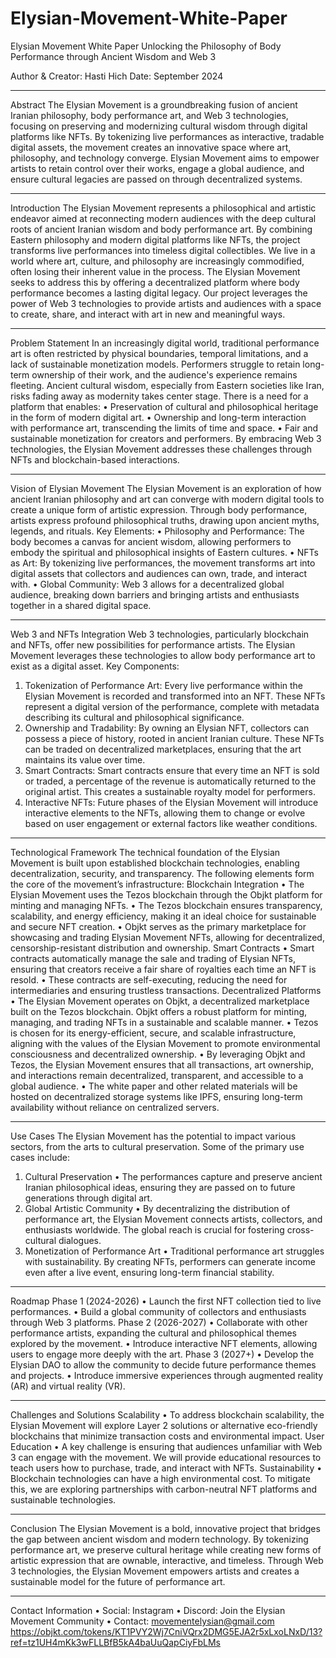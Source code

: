 # Elysian-Movement-White-Paper
Elysian Movement White Paper
Unlocking the Philosophy of Body Performance through Ancient Wisdom and Web 3

Author & Creator: Hasti Hich
Date: September 2024
________________________________________
Abstract
The Elysian Movement is a groundbreaking fusion of ancient Iranian philosophy, body performance art, and Web 3 technologies, focusing on preserving and modernizing cultural wisdom through digital platforms like NFTs. By tokenizing live performances as interactive, tradable digital assets, the movement creates an innovative space where art, philosophy, and technology converge. Elysian Movement aims to empower artists to retain control over their works, engage a global audience, and ensure cultural legacies are passed on through decentralized systems.
________________________________________
Introduction
The Elysian Movement represents a philosophical and artistic endeavor aimed at reconnecting modern audiences with the deep cultural roots of ancient Iranian wisdom and body performance art. By combining Eastern philosophy and modern digital platforms like NFTs, the project transforms live performances into timeless digital collectibles. We live in a world where art, culture, and philosophy are increasingly commodified, often losing their inherent value in the process. The Elysian Movement seeks to address this by offering a decentralized platform where body performance becomes a lasting digital legacy. Our project leverages the power of Web 3 technologies to provide artists and audiences with a space to create, share, and interact with art in new and meaningful ways.
________________________________________
Problem Statement
In an increasingly digital world, traditional performance art is often restricted by physical boundaries, temporal limitations, and a lack of sustainable monetization models. Performers struggle to retain long-term ownership of their work, and the audience's experience remains fleeting. Ancient cultural wisdom, especially from Eastern societies like Iran, risks fading away as modernity takes center stage. There is a need for a platform that enables:
•	Preservation of cultural and philosophical heritage in the form of modern digital art.
•	Ownership and long-term interaction with performance art, transcending the limits of time and space.
•	Fair and sustainable monetization for creators and performers. By embracing Web 3 technologies, the Elysian Movement addresses these challenges through NFTs and blockchain-based interactions.
________________________________________
Vision of Elysian Movement
The Elysian Movement is an exploration of how ancient Iranian philosophy and art can converge with modern digital tools to create a unique form of artistic expression. Through body performance, artists express profound philosophical truths, drawing upon ancient myths, legends, and rituals.
Key Elements:
•	Philosophy and Performance: The body becomes a canvas for ancient wisdom, allowing performers to embody the spiritual and philosophical insights of Eastern cultures.
•	NFTs as Art: By tokenizing live performances, the movement transforms art into digital assets that collectors and audiences can own, trade, and interact with.
•	Global Community: Web 3 allows for a decentralized global audience, breaking down barriers and bringing artists and enthusiasts together in a shared digital space.
________________________________________
Web 3 and NFTs Integration
Web 3 technologies, particularly blockchain and NFTs, offer new possibilities for performance artists. The Elysian Movement leverages these technologies to allow body performance art to exist as a digital asset.
Key Components:
1.	Tokenization of Performance Art: Every live performance within the Elysian Movement is recorded and transformed into an NFT. These NFTs represent a digital version of the performance, complete with metadata describing its cultural and philosophical significance.
2.	Ownership and Tradability: By owning an Elysian NFT, collectors can possess a piece of history, rooted in ancient Iranian culture. These NFTs can be traded on decentralized marketplaces, ensuring that the art maintains its value over time.
3.	Smart Contracts: Smart contracts ensure that every time an NFT is sold or traded, a percentage of the revenue is automatically returned to the original artist. This creates a sustainable royalty model for performers.
4.	Interactive NFTs: Future phases of the Elysian Movement will introduce interactive elements to the NFTs, allowing them to change or evolve based on user engagement or external factors like weather conditions.
________________________________________
Technological Framework
The technical foundation of the Elysian Movement is built upon established blockchain technologies, enabling decentralization, security, and transparency. The following elements form the core of the movement’s infrastructure:
Blockchain Integration
•	The Elysian Movement uses the Tezos blockchain through the Objkt platform for minting and managing NFTs.
•	The Tezos blockchain ensures transparency, scalability, and energy efficiency, making it an ideal choice for sustainable and secure NFT creation.
•	Objkt serves as the primary marketplace for showcasing and trading Elysian Movement NFTs, allowing for decentralized, censorship-resistant distribution and ownership.
Smart Contracts
•	Smart contracts automatically manage the sale and trading of Elysian NFTs, ensuring that creators receive a fair share of royalties each time an NFT is resold.
•	These contracts are self-executing, reducing the need for intermediaries and ensuring trustless transactions.
Decentralized Platforms
•	The Elysian Movement operates on Objkt, a decentralized marketplace built on the Tezos blockchain. Objkt offers a robust platform for minting, managing, and trading NFTs in a sustainable and scalable manner.
•	Tezos is chosen for its energy-efficient, secure, and scalable infrastructure, aligning with the values of the Elysian Movement to promote environmental consciousness and decentralized ownership.
•	By leveraging Objkt and Tezos, the Elysian Movement ensures that all transactions, art ownership, and interactions remain decentralized, transparent, and accessible to a global audience.
•	The white paper and other related materials will be hosted on decentralized storage systems like IPFS, ensuring long-term availability without reliance on centralized servers.
________________________________________
Use Cases
The Elysian Movement has the potential to impact various sectors, from the arts to cultural preservation. Some of the primary use cases include:
1.	Cultural Preservation
•	The performances capture and preserve ancient Iranian philosophical ideas, ensuring they are passed on to future generations through digital art.
2.	Global Artistic Community
•	By decentralizing the distribution of performance art, the Elysian Movement connects artists, collectors, and enthusiasts worldwide. The global reach is crucial for fostering cross-cultural dialogues.
3.	Monetization of Performance Art
•	Traditional performance art struggles with sustainability. By creating NFTs, performers can generate income even after a live event, ensuring long-term financial stability.
________________________________________
Roadmap
Phase 1 (2024-2026)
•	Launch the first NFT collection tied to live performances.
•	Build a global community of collectors and enthusiasts through Web 3 platforms.
Phase 2 (2026-2027)
•	Collaborate with other performance artists, expanding the cultural and philosophical themes explored by the movement.
•	Introduce interactive NFT elements, allowing users to engage more deeply with the art.
Phase 3 (2027+)
•	Develop the Elysian DAO to allow the community to decide future performance themes and projects.
•	Introduce immersive experiences through augmented reality (AR) and virtual reality (VR).
________________________________________
Challenges and Solutions
Scalability
•	To address blockchain scalability, the Elysian Movement will explore Layer 2 solutions or alternative eco-friendly blockchains that minimize transaction costs and environmental impact.
User Education
•	A key challenge is ensuring that audiences unfamiliar with Web 3 can engage with the movement. We will provide educational resources to teach users how to purchase, trade, and interact with NFTs.
Sustainability
•	Blockchain technologies can have a high environmental cost. To mitigate this, we are exploring partnerships with carbon-neutral NFT platforms and sustainable technologies.
________________________________________
Conclusion
The Elysian Movement is a bold, innovative project that bridges the gap between ancient wisdom and modern technology. By tokenizing performance art, we preserve cultural heritage while creating new forms of artistic expression that are ownable, interactive, and timeless. Through Web 3 technologies, the Elysian Movement empowers artists and creates a sustainable model for the future of performance art.
________________________________________
Contact Information
•	Social: Instagram
•	Discord: Join the Elysian Movement Community
•	Contact: movementelysian@gmail.com
https://objkt.com/tokens/KT1PVY2Wj7CniVQrx2DMG5EJA2r5xLxoLNxD/13?ref=tz1UH4mKk3wFLLBfB5kA4baUuQapCiyFbLMs
